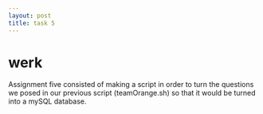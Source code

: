 ```yaml
---
layout: post
title: task 5
---
```


# werk

Assignment five consisted of making a script in order to turn the questions we posed in our previous script (teamOrange.sh) so that it would be turned into a mySQL database.